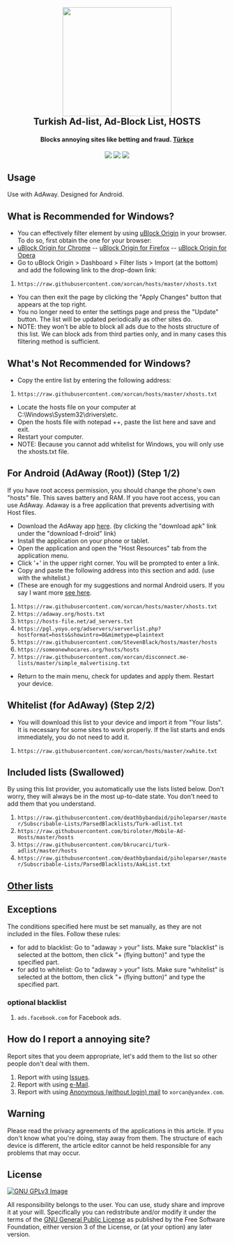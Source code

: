 <h2 align="center"><a href="https://www.google.com/search?&q=t%C3%BCrk+adlist+xorcan" alt="Annoying Sites xorcan türk-adlist"><img src="https://raw.githubusercontent.com/xorcan/hosts/master/xorcan.hosts.logo.jpg" width="250"></a></br>
<b>Turkish Ad-list, Ad-Block List, HOSTS</b></h2><h4 align="center">Blocks annoying sites like betting and fraud. <a href="https://github.com/xorcan/hosts/blob/master/README.md">Türkçe</a></h4>

<p align="center"><a href="https://www.gnu.org/licenses/gpl-3.0" alt="License: GPLv3"><img src="https://img.shields.io/github/license/xorcan/hosts.svg"></a> <a href="https://www.google.com/search?&q=t%C3%BCrk+adlist+xorcan" alt="Türkçe Ad-listler"><img src="https://img.shields.io/badge/t%C3%BCrk%C3%A7e-reklam%20listesi-f44b42.svg"></a>  <a href="https://github.com/xorcan/hosts/issues" alt="Hatalar"><img src="https://img.shields.io/github/issues/xorcan/hosts.svg"></a> 

## Usage

Use with AdAway. Designed for Android.

## What is Recommended for Windows?

- You can effectively filter element by using [uBlock Origin](https://github.com/gorhill/uBlock) in your browser. To do so, first obtain the one for your browser:
- [uBlock Origin for Chrome](https://chrome.google.com/webstore/detail/ublock-origin/cjpalhdlnbpafiamejdnhcphjbkeiagm) -- 
[uBlock Origin for Firefox](https://addons.mozilla.org/tr/firefox/addon/ublock-origin/) -- 
[uBlock Origin for Opera](https://addons.opera.com/tr/extensions/details/ublock/)
- Go to uBlock Origin > Dashboard > Filter lists > Import (at the bottom) and add the following link to the drop-down link:
1. ```https://raw.githubusercontent.com/xorcan/hosts/master/xhosts.txt```
- You can then exit the page by clicking the "Apply Changes" button that appears at the top right.
- You no longer need to enter the settings page and press the "Update" button. The list will be updated periodically as other sites do. 
- NOTE: they won't be able to block all ads due to the hosts structure of this list. We can block ads from third parties only, and in many cases this filtering method is sufficient.

## What's Not Recommended for Windows?

- Copy the entire list by entering the following address:
1. ```https://raw.githubusercontent.com/xorcan/hosts/master/xhosts.txt```
- Locate the hosts file on your computer at C:\Windows\System32\drivers\etc.
- Open the hosts file with notepad ++, paste the list here and save and exit.
- Restart your computer.
- NOTE: Because you cannot add whitelist for Windows, you will only use the xhosts.txt file.

## For Android (AdAway (Root)) (Step 1/2)

If you have root access permission, you should change the phone's own "hosts" file. This saves battery and RAM.
If you have root access, you can use AdAway. Adaway is a free application that prevents advertising with Host files.

- Download the AdAway app [here](https://f-droid.org/packages/org.adaway/). (by clicking the "download apk" link under the "download f-droid" link)
- Install the application on your phone or tablet.
- Open the application and open the "Host Resources" tab from the application menu.
- Click '+' in the upper right corner. You will be prompted to enter a link.
- Copy and paste the following address into this section and add. (use with the whitelist.)
- (These are enough for my suggestions and normal Android users. If you say I want more [see here](https://github.com/xorcan/hosts/blob/master/OTHERS.md).

1. ```https://raw.githubusercontent.com/xorcan/hosts/master/xhosts.txt```
2. ```https://adaway.org/hosts.txt```
3. ```https://hosts-file.net/ad_servers.txt```
4. ```https://pgl.yoyo.org/adservers/serverlist.php?hostformat=hosts&showintro=0&mimetype=plaintext```
5. ```https://raw.githubusercontent.com/StevenBlack/hosts/master/hosts```
6. ```https://someonewhocares.org/hosts/hosts```
7. ```https://raw.githubusercontent.com/xorcan/disconnect.me-lists/master/simple_malvertising.txt```

- Return to the main menu, check for updates and apply them. Restart your device.

## Whitelist (for AdAway) (Step 2/2)

- You will download this list to your device and import it from "Your lists". It is necessary for some sites to work properly. If the list starts and ends immediately, you do not need to add it.

1. ```https://raw.githubusercontent.com/xorcan/hosts/master/xwhite.txt```

## Included lists (Swallowed)

By using this list provider, you automatically use the lists listed below. Don't worry, they will always be in the most up-to-date state. You don't need to add them that you understand.

1. ```https://raw.githubusercontent.com/deathbybandaid/piholeparser/master/Subscribable-Lists/ParsedBlacklists/Turk-adlist.txt```
2. ```https://raw.githubusercontent.com/biroloter/Mobile-Ad-Hosts/master/hosts```
3. ```https://raw.githubusercontent.com/bkrucarci/turk-adlist/master/hosts```
4. ```https://raw.githubusercontent.com/deathbybandaid/piholeparser/master/Subscribable-Lists/ParsedBlacklists/AakList.txt```

## [Other lists](https://github.com/xorcan/hosts/blob/master/OTHERS.md)

## Exceptions

The conditions specified here must be set manually, as they are not included in the files. Follow these rules:

- for add to blacklist: Go to "adaway > your" lists. Make sure "blacklist" is selected at the bottom, then click "+ (flying button)" and type the specified part.
- for add to whitelist: Go to "adaway > your" lists. Make sure "whitelist" is selected at the bottom, then click "+ (flying button)" and type the specified part.

### optional blacklist

1. ```ads.facebook.com``` for Facebook ads.

## How do I report a annoying site?

Report sites that you deem appropriate, let's add them to the list so other people don't deal with them.

1. Report with using [Issues](https://github.com/xorcan/hosts/issues).
2. Report with using [e-Mail](mailto:xorcan@yandex.com).
3. Report with using [Anonymous (without login) mail](https://anonymousemail.me) to ```xorcan@yandex.com```.

## Warning

Please read the privacy agreements of the applications in this article. If you don't know what you're doing, stay away from them. The structure of each device is different, the article editor cannot be held responsible for any problems that may occur.

## License

[![GNU GPLv3 Image](https://www.gnu.org/graphics/gplv3-127x51.png)](http://www.gnu.org/licenses/gpl-3.0.en.html)  

All responsibility belongs to the user. You can use, study share and improve it at your will. Specifically you can redistribute and/or modify it under the terms of the [GNU General Public License](https://www.gnu.org/licenses/gpl.html) as published by the Free Software Foundation, either version 3 of the License, or (at your option) any later version. 

